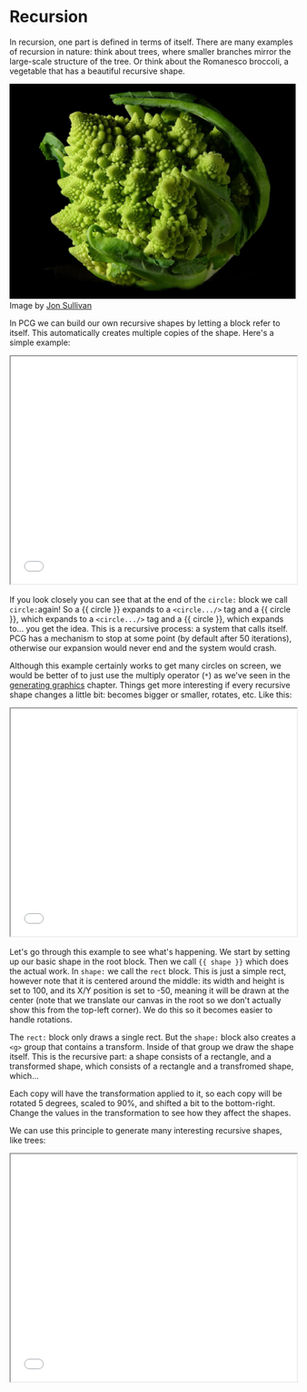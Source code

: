 # Recursion

In recursion, one part is defined in terms of itself. There are many examples of recursion in nature: think about trees, where smaller branches mirror the large-scale structure of the tree. Or think about the Romanesco broccoli, a vegetable that has a beautiful recursive shape.

![The fractal shape of a Romanesco broccoli](/_docs/romanesco.jpg)<br>
Image by [Jon Sullivan](https://commons.wikimedia.org/wiki/File:Fractal_Broccoli.jpg)

In PCG we can build our own recursive shapes by letting a block refer to itself. This automatically creates multiple copies of the shape. Here's a simple example:


<iframe src="/embed/-L0tODa6VYOxbW1yFq2D" width="100%" height="400"></iframe>

If you look closely you can see that at the end of the `circle:` block we call `circle:`again! So a {{ circle }} expands to a `<circle.../>` tag and a {{ circle }}, which expands to a `<circle.../>` tag and a {{ circle }}, which expands to... you get the idea. This is a recursive process: a system that calls itself. PCG has a mechanism to stop at some point (by default after 50 iterations), otherwise our expansion would never end and the system would crash.

Although this example certainly works to get many circles on screen, we would be better of to just use the multiply operator (`*`) as we've seen in the [generating graphics](/docs/graphics) chapter. Things get more interesting if every recursive shape changes a little bit: becomes bigger or smaller, rotates, etc. Like this:

<iframe src="/embed/-L0tQmnP25Y4AMejZ1FW" width="100%" height="400"></iframe>

Let's go through this example to see what's happening. We start by setting up our basic shape in the root block. Then we call `{{ shape }}` which does the actual work. In `shape:` we call the `rect` block. This is just a simple rect, however note that it is centered around the middle: its width and height is set to 100, and its X/Y position is set to -50, meaning it will be drawn at the center (note that we translate our canvas in the root so we don't actually show this from the top-left corner). We do this so it becomes easier to handle rotations.

The `rect:` block only draws a single rect. But the `shape:` block also creates a `<g>` group that contains a transform. Inside of that group we draw the shape itself. This is the recursive part: a shape consists of a rectangle, and a transformed shape, which consists of a rectangle and a transfromed shape, which...

Each copy will have the transformation applied to it, so each copy will be rotated 5 degrees, scaled to 90%, and shifted a bit to the bottom-right. Change the values in the transformation to see how they affect the shapes.

We can use this principle to generate many interesting recursive shapes, like trees:

<iframe src="/embed/-L0tPtYTqxVpgbCzPcTY" width="100%" height="400"></iframe>
